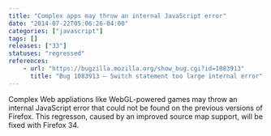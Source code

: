 ```yaml
---
title: "Complex apps may throw an internal JavaScript error"
date: "2014-07-22T05:06:26-04:00"
categories: ["javascript"]
tags: []
releases: ["33"]
statuses: "regressed"
references:
    - url: "https://bugzilla.mozilla.org/show_bug.cgi?id=1083913"
      title: "Bug 1083913 – Switch statement too large internal error"
---
```

Complex Web appliations like WebGL-powered games may throw an internal JavaScript error that could not be found on the previous versions of Firefox. This regresson, caused by an improved source map support, will be fixed with Firefox 34.
